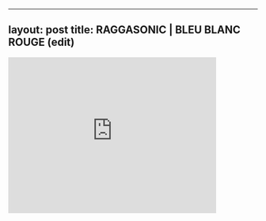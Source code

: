 
---
layout: post
title: RAGGASONIC | BLEU BLANC ROUGE (edit)
---


<div class="output"><iframe width="420" height="315" src="http://www.youtube.com/embed/zK8IZtk6rdI" frameborder="0" allowfullscreen></iframe></div>

